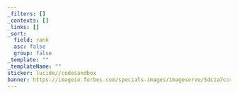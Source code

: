 ```yaml
---
_filters: []
_contexts: []
_links: []
_sort:
  field: rank
  asc: false
  group: false
_template: ""
_templateName: ""
sticker: lucide//codesandbox
banner: https://imageio.forbes.com/specials-images/imageserve/5dc1a7ccca425400079c78c4/A-few-Linux-distros-to-choose-from-----/960x0.jpg?height=287&width=711&fit=bounds
---
```

